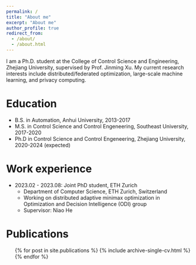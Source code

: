 ```yaml
---
permalink: /
title: "About me"
excerpt: "About me"
author_profile: true
redirect_from: 
  - /about/
  - /about.html
---
```


I am a Ph.D. student at the College of Control Science and Engineering, Zhejiang University, supervised by Prof. Jinming Xu. My current research interests include distributed/federated optimization, large-scale machine learning, and privacy computing.

Education
======
* B.S. in Automation, Anhui University, 2013-2017
* M.S. in Control Science and Control Engeneering, Southeast University, 2017-2020
* Ph.D in Control Science and Control Engeneering, Zhejiang University, 2020-2024 (expected)

Work experience
======
* 2023.02 - 2023.08:  Joint PhD student, ETH Zurich
  * Department of Computer Science, ETH Zurich, Switzerland
  * Working on distributed adaptive minimax optimization in Optimization and Decision Intelligence (ODI) group
  * Supervisor: Niao He

Publications
======
  <ul>{% for post in site.publications %}
    {% include archive-single-cv.html %}
  {% endfor %}</ul>



